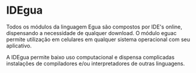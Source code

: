 # IDEgua

Todos os módulos da linguagem Egua são compostos por IDE's online, dispensando a necessidade de qualquer download. O módulo eguac permite utilização em celulares em qualquer sistema operacional com seu aplicativo.

A IDEgua permite baixo uso computacional e dispensa complicadas instalações de compiladores e/ou interpretadores de outras linguagens.
